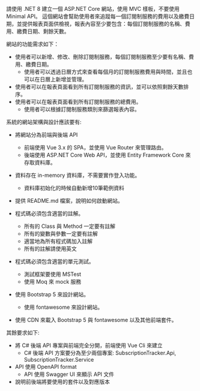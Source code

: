 請使用 .NET 8 建立一個 ASP.NET Core 網站，使用 MVC 樣板，不要使用 Minimal API。
這個網站會幫助使用者來追蹤每一個訂閱制服務的費用以及繳費日期，並提供報表頁面供檢視，報表內容至少要包含：每個訂閱制服務的名稱、費用、繳費日期、剩餘天數。

網站的功能需求如下：
- 使用者可以新增、修改、刪除訂閱制服務，每個訂閱制服務至少要有名稱、費用、繳費日期。
  - 使用者可以透過日曆方式來查看每個月的訂閱制服務費用與時間，並且也可以在日曆上新增並管理。
- 使用者可以在報表頁面看到所有訂閱制服務的資訊，並可以依照剩餘天數排序。
- 使用者可以在報表頁面看到所有訂閱制服務的總費用。
  - 使用者可以根據訂閱制服務類別來篩選報表內容。

系統的網站架構與設計應該要有:
- 將網站分為前端與後端 API
  - 前端使用 Vue 3.x 的 SPA，並使用 Vue Router 來管理路由。
  - 後端使用 ASP.NET Core Web API，並使用 Entity Framework Core 來存取資料庫。

- 資料存在 in-memory 資料庫，不需要實作登入功能。
  - 資料庫初始化的時候自動新增10筆範例資料
- 提供 README.md 檔案，說明如何啟動網站。
- 程式碼必須包含適當的註解。
  - 所有的 Class 與 Method 一定要有註解
  - 所有的變數與參數一定要有註解
  - 適當地為所有程式碼加入註解
  - 所有的註解請使用英文
- 程式碼必須包含適當的單元測試。
  - 測試框架要使用 MSTest
  - 使用 Moq 來 mock 服務
- 使用 Bootstrap 5 來設計網站。
  - 使用 fontawesome 來設計網站。
- 使用 CDN 來載入 Bootstrap 5 與 fontawesome 以及其他前端套件。

其餘要求如下:
- 將 C# 後端 API 專案與前端完全分開，前端使用 Vue Cli 來建立
  - C# 後端 API 方案要分為至少兩個專案: SubscriptionTracker.Api, SubscriptionTracker.Service
- API 使用 OpenAPI format
  - API 使用 Swagger UI 來顯示 API 文件
- 說明前後端將要使用的套件以及對應版本
